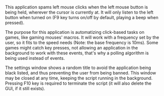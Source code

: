 This application spams left mouse clicks when the left mouse button is being held, wherever the cursor is currently at. It will only listen to the left button when turned on (F9 key turns on/off by default, playing a beep when pressed).

The purpose for this application is automatizing click-based tasks on games, like gaming mouses' macros. It will work with a frequency set by the user, so it fits to the speed needs (Note: the base frequency is 10ms). Some games might catch key presses, not allowing an application in the background to work with these events, that's why a polling algorithm is being used instead of events.

The settings window shows a random title to avoid the application being black listed, and thus preventing the user from being banned. This window may be closed at any time, keeping the script running in the background. Pressing F10 key is required to terminate the script (it will also delete the GUI, if it still exists).
